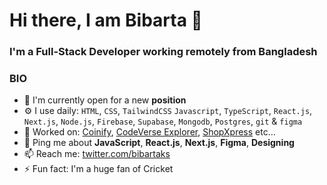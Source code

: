 # Hi there, I am Bibarta 👋

### I'm a Full-Stack Developer working remotely from Bangladesh

### BIO

- 🏢 I'm currently open for a new **position**
- ⚙️ I use daily: `HTML`, `CSS`, `TailwindCSS` `Javascript`, `TypeScript`, `React.js`, `Next.js`, `Node.js`, `Firebase`, `Supabase`, `Mongodb`, `Postgres`, 
     `git` & `figma`
- 💅 Worked on: [Coinify](https://coinify-bibartaks.vercel.app/), [CodeVerse Explorer](https://codeverse-explorer.vercel.app/),
  [ShopXpress](https://shopxpress-bibartaks.vercel.app/) etc…
- 💬 Ping me about **JavaScript**, **React.js**, **Next.js**, **Figma**, **Designing**
- 📫 Reach me: [twitter.com/bibartaks](https://twitter.com/bibartaks)
- ⚡️ Fun fact: I'm a huge fan of Cricket
